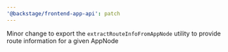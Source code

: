 ```yaml
---
'@backstage/frontend-app-api': patch
---
```


Minor change to export the `extractRouteInfoFromAppNode` utility to provide route information for a given AppNode
